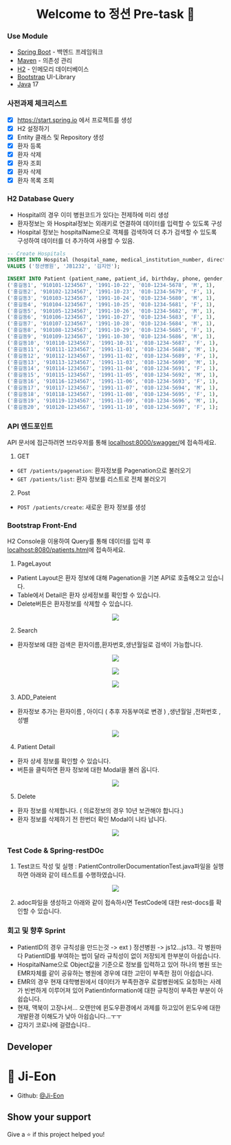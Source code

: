 <h1 align="center">Welcome to 정션 Pre-task 👋</h1>

### Use Module

* [Spring Boot](https://spring.io/projects/spring-boot) - 백엔드 프레임워크
* [Maven](https://maven.apache.org/) - 의존성 관리
* [H2](https://www.h2database.com/html/main.html) - 인메모리 데이터베이스
* [Bootstrap](https://getbootstrap.com/) UI-Library
* [Java](https://www.oracle.com/java/technologies/javase/jdk17-archive-downloads.html)  17


### 사전과제 체크리스트

- [x] https://start.spring.io 에서 프로젝트를 생성
- [x] H2 설정하기
- [x] Entity 클래스 및 Repository 생성
- [x] 환자 등록
- [x] 환자 삭제
- [x] 환자 조회
- [x] 환자 삭제
- [x] 환자 목록 조회 

### H2 Database Query
- Hospital의 경우 이미 병원코드가 있다는 전제하에 미리 생성
- 환자정보는 와 Hospital정보는 외래키로 연결하여 데이터를 입력할 수 있도록 구성
- Hospital 정보는 hospitalName으로 객체를 검색하여 더 추가 검색할 수 있도록 구성하여 데이터를 더 추가하여 사용할 수 있음.

```sql
-- Create Hospitals
INSERT INTO Hospital (hospital_name, medical_institution_number, director_name)
VALUES ('정션병원', 'JB1232', '김지언');
```

```sql
INSERT INTO Patient (patient_name, patient_id, birthday, phone, gender, hospital_id) VALUES
('홍길동1', '910101-1234567', '1991-10-22', '010-1234-5678', 'M', 1),
('홍길동2', '910102-1234567', '1991-10-23', '010-1234-5679', 'F', 1),
('홍길동3', '910103-1234567', '1991-10-24', '010-1234-5680', 'M', 1),
('홍길동4', '910104-1234567', '1991-10-25', '010-1234-5681', 'F', 1),
('홍길동5', '910105-1234567', '1991-10-26', '010-1234-5682', 'M', 1),
('홍길동6', '910106-1234567', '1991-10-27', '010-1234-5683', 'F', 1),
('홍길동7', '910107-1234567', '1991-10-28', '010-1234-5684', 'M', 1),
('홍길동8', '910108-1234567', '1991-10-29', '010-1234-5685', 'F', 1),
('홍길동9', '910109-1234567', '1991-10-30', '010-1234-5686', 'M', 1),
('홍길동10', '910110-1234567', '1991-10-31', '010-1234-5687', 'F', 1),
('홍길동11', '910111-1234567', '1991-11-01', '010-1234-5688', 'M', 1),
('홍길동12', '910112-1234567', '1991-11-02', '010-1234-5689', 'F', 1),
('홍길동13', '910113-1234567', '1991-11-03', '010-1234-5690', 'M', 1),
('홍길동14', '910114-1234567', '1991-11-04', '010-1234-5691', 'F', 1),
('홍길동15', '910115-1234567', '1991-11-05', '010-1234-5692', 'M', 1),
('홍길동16', '910116-1234567', '1991-11-06', '010-1234-5693', 'F', 1),
('홍길동17', '910117-1234567', '1991-11-07', '010-1234-5694', 'M', 1),
('홍길동18', '910118-1234567', '1991-11-08', '010-1234-5695', 'F', 1),
('홍길동19', '910119-1234567', '1991-11-09', '010-1234-5696', 'M', 1),
('홍길동20', '910120-1234567', '1991-11-10', '010-1234-5697', 'F', 1);
```

### API 엔드포인트

API 문서에 접근하려면 브라우저를 통해 [localhost:8000/swagger/](http://localhost:8000/swagger/)에 접속하세요.

1. GET
- `GET /patients/pagenation`: 환자정보를 Pagenation으로 불러오기
- `GET /patients/list`: 환자 정보를 리스트로 전체 불러오기

2. Post
- `POST /patients/create`: 새로운 환자 정보를 생성


### Bootstrap Front-End 

H2 Console을 이용하여 Query를 통해 데이터를 입력 후  [localhost:8080/patients.html](localhost:8080/patients.html)에 접속하세요.

1. PageLayout
- Patient Layout은 환자 정보에 대해 Pagenation을 기본 API로 호출해오고 있습니다.
- Table에서 Detail은 환자 상세정보를 확인할 수 있습니다.
- Delete버튼은 환자정보를 삭제할 수 있습니다.

<p align="center">
  <img src="https://github.com/Ji-Eon/HD_Works/blob/HD_Dev_Works/git_images/page_layout.png?raw=true">
</p>

2. Search
- 환자정보에 대한 검색은 환자이름,환자번호,생년월일로 검색이 가능합니다.

<p align="center">
  <img src="https://github.com/Ji-Eon/HD_Works/blob/HD_Dev_Works/git_images/pname_search_1.png?raw=true">
</p>

<p align="center">
  <img src="https://github.com/Ji-Eon/HD_Works/blob/HD_Dev_Works/git_images/pname_search_2.png?raw=true">
</p>

<p align="center">
  <img src="https://github.com/Ji-Eon/HD_Works/blob/HD_Dev_Works/git_images/p_id_search_1.png?raw=true">
</p>

3. ADD_Pateient
- 환자정보 추가는 환자이름 , 아이디 ( 추후 자동부여로 변경 ) ,생년월일 ,전화번호 , 성별

<p align="center">
  <img src="https://github.com/Ji-Eon/HD_Works/blob/HD_Dev_Works/git_images/create_patient_modal.png?raw=true">
</p>

4. Patient Detail
- 환자 상세 정보를 확인할 수 있습니다.
- 버튼을 클릭하면 환자 정보에 대한 Modal을 불러 옵니다.

<p align="center">
  <img src="https://github.com/Ji-Eon/HD_Works/blob/HD_Dev_Works/git_images/detail_modal_result.png?raw=true">
</p>

5. Delete 
- 환자 정보를 삭제합니다. ( 의료정보의 경우 10년 보관해야 합니다.)
- 환자 정보를 삭제하기 전 한번더 확인 Modal이 나타 납니다.

<p align="center">
  <img src="https://github.com/Ji-Eon/HD_Works/blob/HD_Dev_Works/git_images/delete_modal.png?raw=true">
</p>


### Test Code & Spring-restDOc
1. Test코드 작성 및 실행 : PatientControllerDocumentationTest.java파일을 실행하면 아래와 같이 테스트를 수행하였습니다.
<p align="center">
  <img src="https://github.com/Ji-Eon/HD_Works/blob/en_dev/git_images/controller_test_result.png?raw=true">
</p>

2. adoc파일을 생성하고 아래와 같이 접속하시면 TestCode에 대한 rest-docs를 확인할 수 있습니다.


### 회고 및 향후 Sprint
- PatientID의 경우 규칙성을 만드는것 -> ext ) 정션병원 -> js12...js13.. 각 병원마다 PatientID를 부여하는 법이 달라 규칙성이 없이 저장되게 한부분이 아쉽습니다.
- HospitalName으로 Object값을 기준으로 정보를 입력하고 있어 하나의 병원 또는 EMR자체를 같이 공유하는 병원에 경우에 대한 고민이 부족한 점이 아쉽습니다.
- EMR의 경우 현재 대학병원에서 데이터가 부족한경우 로컬병원에도 요청하는 사례가 빈번하게 이루어져 있어 PatientInformation에 대한 규칙정이 부족한 부분이 아쉽습니다.
- 현재, 맥북이 고장나서... 오랜만에 윈도우환경에서 과제를 하고있어 윈도우에 대한 개발환경 이해도가 낮아 아쉽습니다...ㅜㅜ
- 갑자기 코로나에 걸렸습니다..


## Developer

👤 **Ji-Eon**
=======

* Github: [@Ji-Eon](https://github.com/Ji-Eon)

## Show your support

Give a ⭐️ if this project helped you!